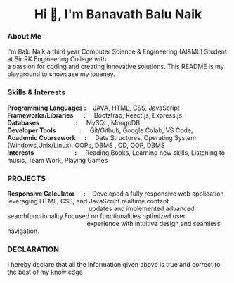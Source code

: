 <h1 align="center">Hi 👋, I'm Banavath Balu Naik</h1>
<h3 align="left">About Me</h3>
<p>I'm Balu Naik,a third year Computer Science & Engineering (AI&ML) Student at Sir RK Engineering College with<br>
a passion for coding and creating innovative solutions. This README is my playground to showcase my joueney.</p>
<h3 align="left">Skills & Interests</h3>
<strong> Programming Languages&nbsp:</strong>&nbsp&nbsp&nbsp JAVA, HTML, CSS, JavaScript<br>
<strong> Frameworks/Libraries&nbsp&nbsp&nbsp&nbsp&nbsp&nbsp&nbsp:</strong> &nbsp&nbsp&nbsp Bootstrap, React.js, Express.js<br>
<strong> Databases&nbsp&nbsp&nbsp&nbsp&nbsp&nbsp&nbsp&nbsp&nbsp&nbsp&nbsp&nbsp&nbsp&nbsp&nbsp&nbsp&nbsp&nbsp&nbsp&nbsp&nbsp&nbsp&nbsp&nbsp&nbsp:</strong>&nbsp&nbsp&nbsp&nbsp MySQL, MongoDB<br>
<strong> Developer Tools&nbsp&nbsp&nbsp&nbsp&nbsp&nbsp&nbsp&nbsp&nbsp&nbsp&nbsp&nbsp&nbsp&nbsp&nbsp&nbsp:</strong> &nbsp&nbsp&nbsp  Git/Github, Google Colab, VS Code,<br>
<strong> Academic Coursework&nbsp&nbsp&nbsp&nbsp&nbsp&nbsp:</strong> &nbsp&nbsp&nbsp Data Structures, Operating System (Windows,Unix/Linux), OOPs, DBMS , CD,
 OOP, DBMS<br>
<strong> Interests&nbsp&nbsp&nbsp&nbsp&nbsp&nbsp&nbsp&nbsp&nbsp&nbsp&nbsp&nbsp&nbsp&nbsp&nbsp&nbsp&nbsp&nbsp&nbsp&nbsp&nbsp&nbsp&nbsp&nbsp&nbsp&nbsp&nbsp&nbsp:</strong>&nbsp&nbsp&nbsp&nbsp  Reading Books,
  Learning new skills, Listening to music, Team Work, Playing Games<br>
  <h3 align="left">PROJECTS</h3>
<strong>  Responsive Calculator&nbsp&nbsp&nbsp&nbsp&nbsp&nbsp:</strong>&nbsp&nbsp&nbsp Developed a fully responsive web application leveraging HTML, CSS, and JavaScript.realtime content &nbsp&nbsp&nbsp&nbsp&nbsp&nbsp&nbsp&nbsp&nbsp&nbsp&nbsp&nbsp&nbsp&nbsp&nbsp&nbsp&nbsp&nbsp&nbsp&nbsp&nbsp&nbsp&nbsp&nbsp&nbsp&nbsp&nbsp&nbsp&nbsp&nbsp&nbsp&nbsp&nbsp&nbsp&nbsp&nbsp&nbsp&nbsp&nbsp&nbsp&nbsp&nbsp&nbsp&nbsp&nbsp&nbsp updates and implemented advanced searchfunctionality.Focused on functionalities optimized user  &nbsp&nbsp&nbsp&nbsp&nbsp&nbsp&nbsp&nbsp&nbsp&nbsp&nbsp&nbsp&nbsp&nbsp&nbsp&nbsp&nbsp&nbsp&nbsp&nbsp&nbsp&nbsp&nbsp&nbsp&nbsp&nbsp&nbsp&nbsp&nbsp&nbsp&nbsp&nbsp&nbsp&nbsp&nbsp&nbsp&nbsp&nbsp&nbsp&nbsp&nbsp&nbsp&nbsp&nbsp&nbsp experience with intuitive design and seamless navigation.<br>
<!-- <strong> WonderLust&nbsp&nbsp&nbsp&nbsp&nbsp&nbsp&nbsp&nbsp&nbsp&nbsp&nbsp&nbsp&nbsp&nbsp&nbsp&nbsp&nbsp&nbsp&nbsp&nbsp&nbsp&nbsp:</strong>&nbsp&nbsp&nbsp Developed a classic WonderLust web site using frontend like HTML, CSS,andJavaScript, 
&nbsp&nbsp&nbsp&nbsp&nbsp&nbsp&nbsp&nbsp&nbsp&nbsp&nbsp&nbsp&nbsp&nbsp&nbsp&nbsp&nbsp&nbsp&nbsp&nbsp&nbsp&nbsp&nbsp&nbsp&nbsp&nbsp&nbsp&nbsp&nbsp&nbsp&nbsp&nbsp&nbsp&nbsp&nbsp&nbsp&nbsp&nbsp&nbsp&nbsp&nbsp&nbsp&nbsp&nbsp&nbsp&nbspbackend Node.js,Express.js featuring continuous player-controlled movement and a visually appealing 
&nbsp&nbsp&nbsp&nbsp&nbsp&nbsp&nbsp&nbsp&nbsp&nbsp&nbsp&nbsp&nbsp&nbsp&nbsp&nbsp&nbsp&nbsp&nbsp&nbsp&nbsp&nbsp&nbsp&nbsp&nbsp&nbsp&nbsp&nbsp&nbsp&nbsp&nbsp&nbsp&nbsp&nbsp&nbsp&nbsp&nbsp&nbsp&nbsp&nbsp&nbsp&nbsp&nbsp
&nbsp&nbsp design. Implemented real-time user interaction.<br>-->
<h3 align="left"><u></U>DECLARATION</u></h3> 
I hereby declare that all the information given above is true and correct to the best of my knowledge

